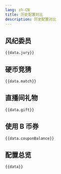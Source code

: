 ```yaml
---
lang: zh-CN
title: 历史配置对比
description: 历史配置对比
---
```


## 风纪委员

<JSONSchema :schema="jury" v-model="data.jury"></JSONSchema>

```json-vue
{{data.jury}}
```

## 硬币竞猜

<JSONSchema :schema="match" v-model="data.match"></JSONSchema>

```json-vue
{{data.match}}
```

## 直播间礼物

<JSONSchema :schema="gift" v-model="data.gift"></JSONSchema>

```json-vue
{{data.gift}}
```

## 使用 B 币券

<JSONSchema :schema="couponBalance" v-model="data.couponBalance"></JSONSchema>

```json-vue
{{data.couponBalance}}
```

## 配置总览

```json-vue
{{data}}
```

<script setup lang="ts">
import JSONSchema from '@components/JSONSchema.vue'
import { onActivated, onMounted, ref } from 'vue';
import VueForm from '@lljj/vue3-form-naive';
import { jury, match ,gift,couponBalance} from './_schema';

onActivated(() => {
console.log('about page activated');
});

onMounted(() => {
console.log('about page mounted');
});



const data = ref({
  jury: {},
  match: {},
  gift:{},
  couponBalance: {}
})

const formProps = {
layoutColumn: 1
};

const uiSchema = {
'ui:width': {
width: '50%'
}
};

const submit = (data: any) => {
console.log(data);
};
</script>

<style scoped></style>
